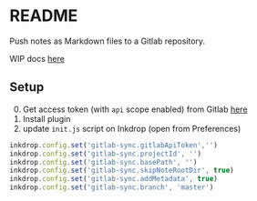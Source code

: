 # README

Push notes as Markdown files to a Gitlab repository.

WIP docs [here](https://picklecillo.gitlab.io/inkdrop-plugin.html)


## Setup

0. Get access token (with `api` scope enabled) from Gitlab [here](https://gitlab.com/-/profile/personal_access_tokens)
1. Install plugin
2. update `init.js` script on Inkdrop (open from Preferences)
```js
inkdrop.config.set('gitlab-sync.gitlabApiToken','')
inkdrop.config.set('gitlab-sync.projectId', '')
inkdrop.config.set('gitlab-sync.basePath', '')
inkdrop.config.set('gitlab-sync.skipNoteRootDir', true)
inkdrop.config.set('gitlab-sync.addMetadata', true)
inkdrop.config.set('gitlab-sync.branch', 'master')
```

